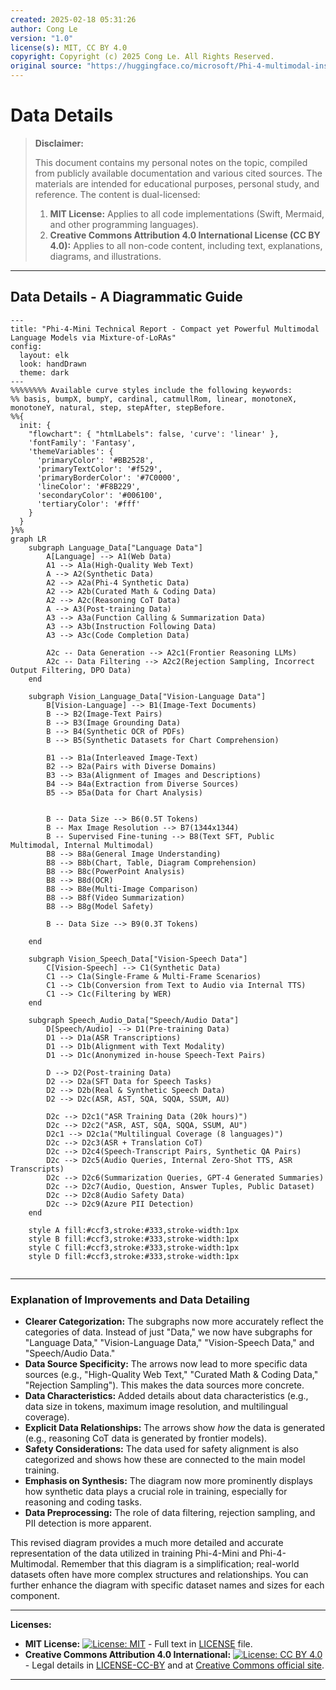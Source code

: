 ```yaml
---
created: 2025-02-18 05:31:26
author: Cong Le
version: "1.0"
license(s): MIT, CC BY 4.0
copyright: Copyright (c) 2025 Cong Le. All Rights Reserved.
original source: "https://huggingface.co/microsoft/Phi-4-multimodal-instruct/blob/main/phi_4_mm.tech_report.02252025.pdf"
---
```



# Data Details
> **Disclaimer:**
>
> This document contains my personal notes on the topic,
> compiled from publicly available documentation and various cited sources.
> The materials are intended for educational purposes, personal study, and reference.
> The content is dual-licensed:
> 1. **MIT License:** Applies to all code implementations (Swift, Mermaid, and other programming languages).
> 2. **Creative Commons Attribution 4.0 International License (CC BY 4.0):** Applies to all non-code content, including text, explanations, diagrams, and illustrations.
---

## Data Details - A Diagrammatic Guide


```mermaid
---
title: "Phi-4-Mini Technical Report - Compact yet Powerful Multimodal Language Models via Mixture-of-LoRAs"
config:
  layout: elk
  look: handDrawn
  theme: dark
---
%%%%%%%% Available curve styles include the following keywords:
%% basis, bumpX, bumpY, cardinal, catmullRom, linear, monotoneX, monotoneY, natural, step, stepAfter, stepBefore.
%%{
  init: {
    "flowchart": { "htmlLabels": false, 'curve': 'linear' },
    'fontFamily': 'Fantasy',
    'themeVariables': {
      'primaryColor': '#BB2528',
      'primaryTextColor': '#f529',
      'primaryBorderColor': '#7C0000',
      'lineColor': '#F8B229',
      'secondaryColor': '#006100',
      'tertiaryColor': '#fff'
    }
  }
}%%
graph LR
    subgraph Language_Data["Language Data"]
        A[Language] --> A1(Web Data)
        A1 --> A1a(High-Quality Web Text)
        A --> A2(Synthetic Data)
        A2 --> A2a(Phi-4 Synthetic Data)
        A2 --> A2b(Curated Math & Coding Data)
        A2 --> A2c(Reasoning CoT Data)
        A --> A3(Post-training Data)
        A3 --> A3a(Function Calling & Summarization Data)
        A3 --> A3b(Instruction Following Data)
        A3 --> A3c(Code Completion Data)

        A2c -- Data Generation --> A2c1(Frontier Reasoning LLMs)
        A2c -- Data Filtering --> A2c2(Rejection Sampling, Incorrect Output Filtering, DPO Data)
    end
    
    subgraph Vision_Language_Data["Vision-Language Data"]
        B[Vision-Language] --> B1(Image-Text Documents)
        B --> B2(Image-Text Pairs)
        B --> B3(Image Grounding Data)
        B --> B4(Synthetic OCR of PDFs)
        B --> B5(Synthetic Datasets for Chart Comprehension)

        B1 --> B1a(Interleaved Image-Text)
        B2 --> B2a(Pairs with Diverse Domains)
        B3 --> B3a(Alignment of Images and Descriptions)
        B4 --> B4a(Extraction from Diverse Sources)
        B5 --> B5a(Data for Chart Analysis)


        B -- Data Size --> B6(0.5T Tokens)
        B -- Max Image Resolution --> B7(1344x1344)
        B -- Supervised Fine-tuning --> B8(Text SFT, Public Multimodal, Internal Multimodal)
        B8 --> B8a(General Image Understanding)
        B8 --> B8b(Chart, Table, Diagram Comprehension)
        B8 --> B8c(PowerPoint Analysis)
        B8 --> B8d(OCR)
        B8 --> B8e(Multi-Image Comparison)
        B8 --> B8f(Video Summarization)
        B8 --> B8g(Model Safety)

        B -- Data Size --> B9(0.3T Tokens)
        
    end
    
    subgraph Vision_Speech_Data["Vision-Speech Data"]
        C[Vision-Speech] --> C1(Synthetic Data)
        C1 --> C1a(Single-Frame & Multi-Frame Scenarios)
        C1 --> C1b(Conversion from Text to Audio via Internal TTS)
        C1 --> C1c(Filtering by WER)
    end
    
    subgraph Speech_Audio_Data["Speech/Audio Data"]
        D[Speech/Audio] --> D1(Pre-training Data)
        D1 --> D1a(ASR Transcriptions)
        D1 --> D1b(Alignment with Text Modality)
        D1 --> D1c(Anonymized in-house Speech-Text Pairs)

        D --> D2(Post-training Data)
        D2 --> D2a(SFT Data for Speech Tasks)
        D2 --> D2b(Real & Synthetic Speech Data)
        D2 --> D2c(ASR, AST, SQA, SQQA, SSUM, AU)

        D2c --> D2c1("ASR Training Data (20k hours)")
        D2c --> D2c2("ASR, AST, SQA, SQQA, SSUM, AU")
        D2c1 --> D2c1a("Multilingual Coverage (8 languages)")
        D2c --> D2c3(ASR + Translation CoT)
        D2c --> D2c4(Speech-Transcript Pairs, Synthetic QA Pairs)
        D2c --> D2c5(Audio Queries, Internal Zero-Shot TTS, ASR Transcripts)
        D2c --> D2c6(Summarization Queries, GPT-4 Generated Summaries)
        D2c --> D2c7(Audio, Question, Answer Tuples, Public Dataset)
        D2c --> D2c8(Audio Safety Data)
        D2c --> D2c9(Azure PII Detection)
    end

    style A fill:#ccf3,stroke:#333,stroke-width:1px
    style B fill:#ccf3,stroke:#333,stroke-width:1px
    style C fill:#ccf3,stroke:#333,stroke-width:1px
    style D fill:#ccf3,stroke:#333,stroke-width:1px
    
```

----

### Explanation of Improvements and Data Detailing

* **Clearer Categorization:** The subgraphs now more accurately reflect the categories of data.  Instead of just "Data," we now have subgraphs for "Language Data," "Vision-Language Data," "Vision-Speech Data," and "Speech/Audio Data."
* **Data Source Specificity:**  The arrows now lead to more specific data sources (e.g., "High-Quality Web Text," "Curated Math & Coding Data," "Rejection Sampling").  This makes the data sources more concrete.
* **Data Characteristics:**  Added details about data characteristics (e.g., data size in tokens, maximum image resolution, and multilingual coverage).
* **Explicit Data Relationships:** The arrows show *how* the data is generated (e.g., reasoning CoT data is generated by frontier models).
* **Safety Considerations:** The data used for safety alignment is also categorized and shows how these are connected to the main model training.
* **Emphasis on Synthesis:**  The diagram now more prominently displays how synthetic data plays a crucial role in training, especially for reasoning and coding tasks.
* **Data Preprocessing:**  The role of data filtering, rejection sampling, and PII detection is more apparent.


This revised diagram provides a much more detailed and accurate representation of the data utilized in training Phi-4-Mini and Phi-4-Multimodal. Remember that this diagram is a simplification; real-world datasets often have more complex structures and relationships.  You can further enhance the diagram with specific dataset names and sizes for each component.



---
**Licenses:**

- **MIT License:**  [![License: MIT](https://img.shields.io/badge/License-MIT-yellow.svg)](LICENSE) - Full text in [LICENSE](LICENSE) file.
- **Creative Commons Attribution 4.0 International:** [![License: CC BY 4.0](https://licensebuttons.net/l/by/4.0/88x31.png)](LICENSE-CC-BY) - Legal details in [LICENSE-CC-BY](LICENSE-CC-BY) and at [Creative Commons official site](http://creativecommons.org/licenses/by/4.0/).

---